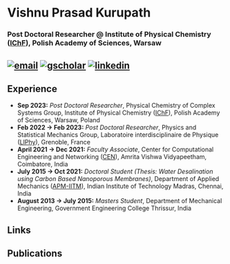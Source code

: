 # **Vishnu Prasad Kurupath**

### Post Doctoral Researcher @ Institute of Physical Chemistry ([IChF](https://ichf.edu.pl/en)), Polish Academy of Sciences, Warsaw

[![email](https://github.com/vishnu-prasad-kurupath/vishnu-prasad-kurupath.github.io/assets/129292632/3a545fdd-1bfe-4704-b78b-166f4e3f8942)][1] [![gscholar](https://github.com/vishnu-prasad-kurupath/vishnu-prasad-kurupath.github.io/assets/129292632/2bb6e743-9f6c-4842-829a-e3dbd09af345)][2] [![linkedin](https://github.com/vishnu-prasad-kurupath/vishnu-prasad-kurupath.github.io/assets/129292632/85806ea7-9536-4023-bff2-306bdf7e4524)][3]
---

## **Experience**
- **Sep 2023:** _Post Doctoral Researcher_, Physical Chemistry of Complex Systems Group, Institute of Physical Chemistry ([IChF](https://ichf.edu.pl/en)), Polish Academy of Sciences, Warsaw, Poland
- **Feb 2022 -> Feb 2023:** _Post Doctoral Researcher_, Physics and Statistical Mechanics Group, Laboratoire interdisciplinaire de Physique ([LIPhy](https://liphy.univ-grenoble-alpes.fr/en)), Grenoble, France
- **April 2021 -> Dec 2021:** _Faculty Associate_, Center for Computational Engineering and Networking ([CEN](https://www.amrita.edu/center/computational-engineering-and-networking/)), Amrita Vishwa Vidyapeetham, Coimbatore, India
- **July 2015 -> Oct 2021:** _Doctoral Student (Thesis: Water Desalination using Carbon Based Nanoporous Membranes)_, Department of Applied Mechanics ([APM-IITM](https://apm.iitm.ac.in/index.html)), Indian Institute of Technology Madras, Chennai, India
- **August 2013 -> July 2015:** _Masters Student_, Department of Mechanical Engineering, Government Engineering College Thrissur, India

## **Links**

## **Publications**


[1]: mailto:vishnuprasadk@alumni.iitm.ac.in
[2]: https://scholar.google.com/citations?user=KUmun1kAAAAJ&hl=en
[3]: https://www.linkedin.com/in/vishnu-prasad-kurupath/
